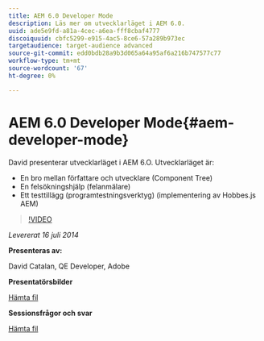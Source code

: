 ```yaml
---
title: AEM 6.0 Developer Mode
description: Läs mer om utvecklarläget i AEM 6.0.
uuid: ade5e9fd-a81a-4cec-a6ea-fff8cbaf4777
discoiquuid: cbfc5299-e915-4ac5-8ce6-57a289b973ec
targetaudience: target-audience advanced
source-git-commit: edd0bdb28a9b3d065a64a95af6a216b747577c77
workflow-type: tm+mt
source-wordcount: '67'
ht-degree: 0%

---
```


# AEM 6.0 Developer Mode{#aem-developer-mode}

David presenterar utvecklarläget i AEM 6.O. Utvecklarläget är:

* En bro mellan författare och utvecklare (Component Tree)
* En felsökningshjälp (felanmälare)
* Ett testtillägg (programtestningsverktyg) (implementering av Hobbes.js AEM)

>[!VIDEO](https://video.tv.adobe.com/v/19501/?quality=9)

*Levererat 16 juli 2014*

**Presenteras av:**

David Catalan, QE Developer, Adobe

**Presentatörsbilder**

[Hämta fil](assets/aem-6-developer-mode-07-16-14.pdf)

**Sessionsfrågor och svar**

[Hämta fil](assets/q-a-developer-mode-7-16-14.pdf)
<!--
[Get back to the Overview](https://helpx.adobe.com/experience-manager/kt/eseminars/gems/aem-index.html)
-->
